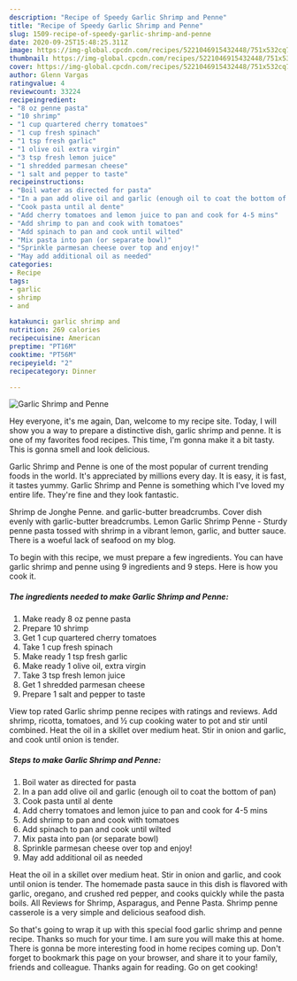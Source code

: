 ```yaml
---
description: "Recipe of Speedy Garlic Shrimp and Penne"
title: "Recipe of Speedy Garlic Shrimp and Penne"
slug: 1509-recipe-of-speedy-garlic-shrimp-and-penne
date: 2020-09-25T15:48:25.311Z
image: https://img-global.cpcdn.com/recipes/5221046915432448/751x532cq70/garlic-shrimp-and-penne-recipe-main-photo.jpg
thumbnail: https://img-global.cpcdn.com/recipes/5221046915432448/751x532cq70/garlic-shrimp-and-penne-recipe-main-photo.jpg
cover: https://img-global.cpcdn.com/recipes/5221046915432448/751x532cq70/garlic-shrimp-and-penne-recipe-main-photo.jpg
author: Glenn Vargas
ratingvalue: 4
reviewcount: 33224
recipeingredient:
- "8 oz penne pasta"
- "10 shrimp"
- "1 cup quartered cherry tomatoes"
- "1 cup fresh spinach"
- "1 tsp fresh garlic"
- "1 olive oil extra virgin"
- "3 tsp fresh lemon juice"
- "1 shredded parmesan cheese"
- "1 salt and pepper to taste"
recipeinstructions:
- "Boil water as directed for pasta"
- "In a pan add olive oil and garlic (enough oil to coat the bottom of pan)"
- "Cook pasta until al dente"
- "Add cherry tomatoes and lemon juice to pan and cook for 4-5 mins"
- "Add shrimp to pan and cook with tomatoes"
- "Add spinach to pan and cook until wilted"
- "Mix pasta into pan (or separate bowl)"
- "Sprinkle parmesan cheese over top and enjoy!"
- "May add additional oil as needed"
categories:
- Recipe
tags:
- garlic
- shrimp
- and

katakunci: garlic shrimp and 
nutrition: 269 calories
recipecuisine: American
preptime: "PT16M"
cooktime: "PT56M"
recipeyield: "2"
recipecategory: Dinner

---
```



![Garlic Shrimp and Penne](https://img-global.cpcdn.com/recipes/5221046915432448/751x532cq70/garlic-shrimp-and-penne-recipe-main-photo.jpg)

Hey everyone, it's me again, Dan, welcome to my recipe site. Today, I will show you a way to prepare a distinctive dish, garlic shrimp and penne. It is one of my favorites food recipes. This time, I'm gonna make it a bit tasty. This is gonna smell and look delicious.

Garlic Shrimp and Penne is one of the most popular of current trending foods in the world. It's appreciated by millions every day. It is easy, it is fast, it tastes yummy. Garlic Shrimp and Penne is something which I've loved my entire life. They're fine and they look fantastic.

Shrimp de Jonghe Penne. and garlic-butter breadcrumbs. Cover dish evenly with garlic-butter breadcrumbs. Lemon Garlic Shrimp Penne - Sturdy penne pasta tossed with shrimp in a vibrant lemon, garlic, and butter sauce. There is a woeful lack of seafood on my blog.


To begin with this recipe, we must prepare a few ingredients. You can have garlic shrimp and penne using 9 ingredients and 9 steps. Here is how you cook it.

<!--inarticleads1-->

##### The ingredients needed to make Garlic Shrimp and Penne:

1. Make ready 8 oz penne pasta
1. Prepare 10 shrimp
1. Get 1 cup quartered cherry tomatoes
1. Take 1 cup fresh spinach
1. Make ready 1 tsp fresh garlic
1. Make ready 1 olive oil, extra virgin
1. Take 3 tsp fresh lemon juice
1. Get 1 shredded parmesan cheese
1. Prepare 1 salt and pepper to taste


View top rated Garlic shrimp penne recipes with ratings and reviews. Add shrimp, ricotta, tomatoes, and ½ cup cooking water to pot and stir until combined. Heat the oil in a skillet over medium heat. Stir in onion and garlic, and cook until onion is tender. 

<!--inarticleads2-->

##### Steps to make Garlic Shrimp and Penne:

1. Boil water as directed for pasta
1. In a pan add olive oil and garlic (enough oil to coat the bottom of pan)
1. Cook pasta until al dente
1. Add cherry tomatoes and lemon juice to pan and cook for 4-5 mins
1. Add shrimp to pan and cook with tomatoes
1. Add spinach to pan and cook until wilted
1. Mix pasta into pan (or separate bowl)
1. Sprinkle parmesan cheese over top and enjoy!
1. May add additional oil as needed


Heat the oil in a skillet over medium heat. Stir in onion and garlic, and cook until onion is tender. The homemade pasta sauce in this dish is flavored with garlic, oregano, and crushed red pepper, and cooks quickly while the pasta boils. All Reviews for Shrimp, Asparagus, and Penne Pasta. Shrimp penne casserole is a very simple and delicious seafood dish. 

So that's going to wrap it up with this special food garlic shrimp and penne recipe. Thanks so much for your time. I am sure you will make this at home. There is gonna be more interesting food in home recipes coming up. Don't forget to bookmark this page on your browser, and share it to your family, friends and colleague. Thanks again for reading. Go on get cooking!
